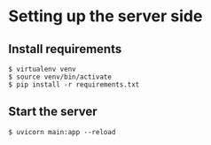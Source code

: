 # Setting up the server side

## Install requirements

```
$ virtualenv venv
$ source venv/bin/activate
$ pip install -r requirements.txt
```

## Start the server

```
$ uvicorn main:app --reload
```
